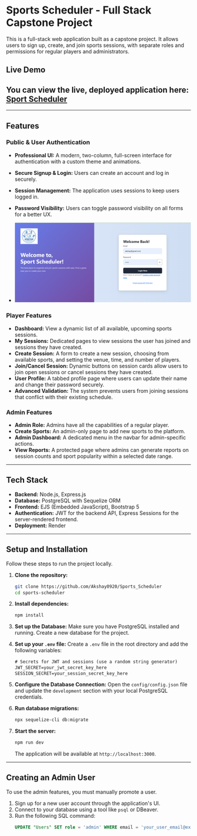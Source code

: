 # Sports Scheduler - Full Stack Capstone Project

This is a full-stack web application built as a capstone project. It allows users to sign up, create, and join sports sessions, with separate roles and permissions for regular players and administrators.

## Live Demo

You can view the live, deployed application here: **[Sport Scheduler](https://sport-scheduler-app.onrender.com)**
---

---

## Features

### Public & User Authentication
- **Professional UI:** A modern, two-column, full-screen interface for authentication with a custom theme and animations.
- **Secure Signup & Login:** Users can create an account and log in securely.
- **Session Management:** The application uses sessions to keep users logged in.
- **Password Visibility:** Users can toggle password visibility on all forms for a better UX.

- ![Login Page Screenshot](Screenshots/login.png)

### Player Features
- **Dashboard:** View a dynamic list of all available, upcoming sports sessions.
- **My Sessions:** Dedicated pages to view sessions the user has joined and sessions they have created.
- **Create Session:** A form to create a new session, choosing from available sports, and setting the venue, time, and number of players.
- **Join/Cancel Session:** Dynamic buttons on session cards allow users to join open sessions or cancel sessions they have created.
- **User Profile:** A tabbed profile page where users can update their name and change their password securely.
- **Advanced Validation:** The system prevents users from joining sessions that conflict with their existing schedule.

### Admin Features
- **Admin Role:** Admins have all the capabilities of a regular player.
- **Create Sports:** An admin-only page to add new sports to the platform.
- **Admin Dashboard:** A dedicated menu in the navbar for admin-specific actions.
- **View Reports:** A protected page where admins can generate reports on session counts and sport popularity within a selected date range.

---

## Tech Stack

- **Backend:** Node.js, Express.js
- **Database:** PostgreSQL with Sequelize ORM
- **Frontend:** EJS (Embedded JavaScript), Bootstrap 5
- **Authentication:** JWT for the backend API, Express Sessions for the server-rendered frontend.
- **Deployment:** Render

---


## Setup and Installation

Follow these steps to run the project locally.

1.  **Clone the repository:**
    ```bash
    git clone https://github.com/Akshay0920/Sports_Scheduler
    cd sports-scheduler
    ```

2.  **Install dependencies:**
    ```bash
    npm install
    ```

3.  **Set up the Database:**
    Make sure you have PostgreSQL installed and running. Create a new database for the project.

4.  **Set up your `.env` file:**
    Create a `.env` file in the root directory and add the following variables:
    ```
    # Secrets for JWT and sessions (use a random string generator)
    JWT_SECRET=your_jwt_secret_key_here
    SESSION_SECRET=your_session_secret_key_here
    ```
5.  **Configure the Database Connection:**
    Open the `config/config.json` file and update the `development` section with your local PostgreSQL credentials.

6.  **Run database migrations:**
    ```bash
    npx sequelize-cli db:migrate
    ```

7.  **Start the server:**
    ```bash
    npm run dev
    ```
    The application will be available at `http://localhost:3000`.

---

## Creating an Admin User
To use the admin features, you must manually promote a user.
1.  Sign up for a new user account through the application's UI.
2.  Connect to your database using a tool like `psql` or DBeaver.
3.  Run the following SQL command:
    ```sql
    UPDATE "Users" SET role = 'admin' WHERE email = 'your_user_email@example.com';
    ```
